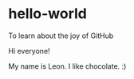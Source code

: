 # hello-world
To learn about the joy of GitHub

Hi everyone!

My name is Leon. I like chocolate. :)

